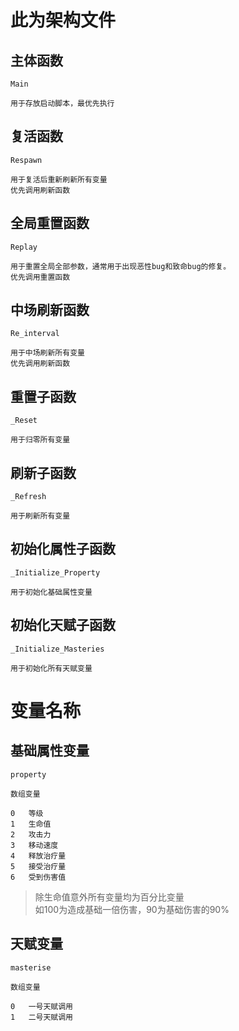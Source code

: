 # 此为架构文件

## 主体函数 
``Main``  

    用于存放启动脚本，最优先执行

## 复活函数 
``Respawn``  

    用于复活后重新刷新所有变量  
    优先调用刷新函数

## 全局重置函数
``Replay``  

    用于重置全局全部参数，通常用于出现恶性bug和致命bug的修复。  
    优先调用重置函数

## 中场刷新函数
``Re_interval``  

    用于中场刷新所有变量
    优先调用刷新函数

## 重置子函数 
``_Reset``  

    用于归零所有变量

## 刷新子函数
``_Refresh``  

    用于刷新所有变量

## 初始化属性子函数
``_Initialize_Property``

    用于初始化基础属性变量

## 初始化天赋子函数
``_Initialize_Masteries``

    用于初始化所有天赋变量

# 变量名称

## 基础属性变量
``property``  

    数组变量

    0   等级
    1   生命值
    2   攻击力
    3   移动速度
    4   释放治疗量
    5   接受治疗量 
    6   受到伤害值 

>除生命值意外所有变量均为百分比变量  
>如100为造成基础一倍伤害，90为基础伤害的90%

## 天赋变量
``masterise``

    数组变量

    0   一号天赋调用 
    1   二号天赋调用
